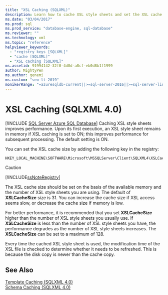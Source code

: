 ```yaml
---
title: "XSL Caching (SQLXML)"
description: Learn how to cache XSL style sheets and set the XSL cache size to improve query performance in SQLXML 4.0.
ms.date: "03/04/2017"
ms.prod: sql
ms.prod_service: "database-engine, sql-database"
ms.reviewer: ""
ms.technology: xml
ms.topic: "reference"
helpviewer_keywords: 
  - "registry keys [SQLXML]"
  - "cache [SQLXML]"
  - "XSL caching [SQLXML]"
ms.assetid: 91994142-32f0-4d8d-a8cf-eb0d8b1f1999
author: MightyPen
ms.author: genemi
ms.custom: "seo-lt-2019"
monikerRange: "=azuresqldb-current||>=sql-server-2016||>=sql-server-linux-2017||=azuresqldb-mi-current"
---
```

# XSL Caching (SQLXML 4.0)
[!INCLUDE [SQL Server Azure SQL Database](../../../includes/applies-to-version/sql-asdb.md)]
  Caching XSL style sheets improves performance. Upon its first execution, an XSL style sheet remains in memory if XSL caching is set to ON; this improves performance for subsequent processing. The default setting is ON.  
  
 You can set the XSL cache size by adding the following key in the registry:  
  
```  
HKEY_LOCAL_MACHINE\SOFTWARE\Microsoft\MSSQLServer\Client\SQLXML4\XSLCacheSize  
```  
  
> [!CAUTION]  
>  [!INCLUDE[ssNoteRegistry](../../../includes/ssnoteregistry-md.md)]  
  
 The XSL cache size should be set on the basis of the available memory and the number of XSL style sheets you are using. The default of **XSLCacheSize** size is 31. You can increase the cache size if XSL access seems slow, or decrease the cache size if memory is low.  
  
 For better performance, it is recommended that you set **XSLCacheSize** higher than the number of XSL style sheets you usually use. If **XSLCacheSize** is less than the number of XSL style sheets you have, the performance degrades as the number of XSL style sheets increases. The **XSLCacheSize** can be set to a maximum of 128.  
  
 Every time the cached XSL style sheet is used, the modification time of the XSL file is checked to determine whether it needs to be refreshed. This is because the disk copy is newer than the cache copy.  
  
## See Also  
 [Template Caching &#40;SQLXML 4.0&#41;](../../../relational-databases/sqlxml-annotated-xsd-schemas-xpath-queries/caching-templates-xml-schemas/template-caching-sqlxml-4-0.md)   
 [Schema Caching &#40;SQLXML 4.0&#41;](../../../relational-databases/sqlxml-annotated-xsd-schemas-xpath-queries/caching-templates-xml-schemas/schema-caching-sqlxml-4-0.md)  
  
  
